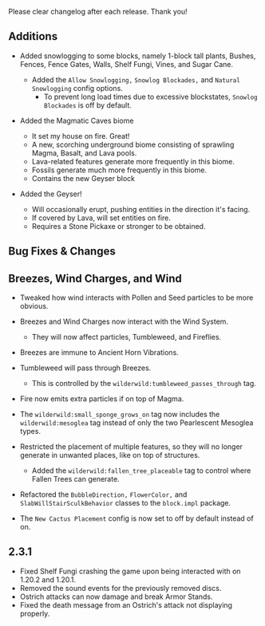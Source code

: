 Please clear changelog after each release.
Thank you!

Additions
-----------------
  - Added snowlogging to some blocks, namely 1-block tall plants, Bushes, Fences, Fence Gates, Walls, Shelf Fungi, Vines, and Sugar Cane.
    - Added the `Allow Snowlogging,` `Snowlog Blockades,` and `Natural Snowlogging` config options.
      - To prevent long load times due to excessive blockstates, `Snowlog Blockades` is off by default.

  - Added the Magmatic Caves biome
    - It set my house on fire. Great!
    - A new, scorching underground biome consisting of sprawling Magma, Basalt, and Lava pools.
    - Lava-related features generate more frequently in this biome.
    - Fossils generate much more frequently in this biome.
    - Contains the new Geyser block

  - Added the Geyser!
    - Will occasionally erupt, pushing entities in the direction it's facing.
    - If covered by Lava, will set entities on fire.
    - Requires a Stone Pickaxe or stronger to be obtained.

Bug Fixes & Changes
---

## Breezes, Wind Charges, and Wind
   - Tweaked how wind interacts with Pollen and Seed particles to be more obvious.
   - Breezes and Wind Charges now interact with the Wind System.
     - They will now affect particles, Tumbleweed, and Fireflies.
   - Breezes are immune to Ancient Horn Vibrations.
   - Tumbleweed will pass through Breezes.
     - This is controlled by the `wilderwild:tumbleweed_passes_through` tag.

  - Fire now emits extra particles if on top of Magma.
  - The `wilderwild:small_sponge_grows_on` tag now includes the `wilderwild:mesoglea` tag instead of only the two Pearlescent Mesoglea types.
  - Restricted the placement of multiple features, so they will no longer generate in unwanted places, like on top of structures.
    - Added the `wilderwild:fallen_tree_placeable` tag to control where Fallen Trees can generate.
  - Refactored the `BubbleDirection,` `FlowerColor,` and `SlabWillStairSculkBehavior` classes to the `block.impl` package.
  - The `New Cactus Placement` config is now set to off by default instead of on.

2.3.1
---
  - Fixed Shelf Fungi crashing the game upon being interacted with on 1.20.2 and 1.20.1.
  - Removed the sound events for the previously removed discs.
  - Ostrich attacks can now damage and break Armor Stands.
  - Fixed the death message from an Ostrich's attack not displaying properly.
